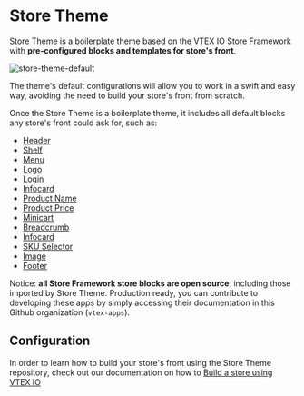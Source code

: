 # Store Theme

Store Theme is a boilerplate theme based on the VTEX IO Store Framework with **pre-configured blocks and templates for store's front**. 

![store-theme-default](https://user-images.githubusercontent.com/1354492/63937047-e8d81c80-ca37-11e9-86fc-61e88847bbfb.png)

The theme's default configurations will allow you to work in a swift and easy way, avoiding the need to build your store's front from scratch. 

Once the Store Theme is a boilerplate theme, it includes all default blocks any store's front could ask for, such as:

- [Header](https://vtex.io/docs/components/all/vtex.store-header/)
- [Shelf](https://vtex.io/docs/components/all/vtex.shelf/)
- [Menu](https://vtex.io/docs/components/all/vtex.menu/)
- [Logo](https://vtex.io/docs/components/all/vtex.store-components/logo)
- [Login](https://vtex.io/docs/components/all/vtex.login/)
- [Infocard](https://vtex.io/docs/components/all/vtex.store-components/info-card)
- [Product Name](https://vtex.io/docs/components/product/vtex.store-components/product-name)
- [Product Price](https://vtex.io/docs/components/product/vtex.store-components/product-price)
- [Minicart](https://vtex.io/docs/components/all/vtex.minicart/)
- [Breadcrumb](https://vtex.io/docs/components/all/vtex.breadcrumb/)
- [Infocard](https://vtex.io/docs/components/all/vtex.store-components/info-card)
- [SKU Selector](https://vtex.io/docs/components/all/vtex.store-components/sku-selector)
- [Image](https://vtex.io/docs/components/all/vtex.store-components/image)
- [Footer](https://vtex.io/docs/components/all/vtex.store-footer/)

Notice: **all Store Framework store blocks are open source**, including those imported by Store Theme. Production ready, you can contribute to developing these apps by simply accessing their documentation in this Github organization (`vtex-apps`).

## Configuration

In order to learn how to build your store's front using the Store Theme repository, check out our documentation on how to [Build a store using VTEX IO](https://vtex.io/docs/getting-started/build-stores-with-vtex-io/1)

